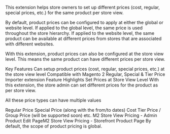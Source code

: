 This extension helps store owners to set up different prices (cost, regular, special prices, etc.) for the same product per store view.

By default, product prices can be configured to apply at either the global or website level.
If applied to the global level, the same price is used throughout the store hierarchy. If applied to the website level, the same product can be available at different prices from stores that are associated with different websites.

With this extension, product prices can also be configured at the store view level. This means the same product can have different prices per store view.

Key Features
Can setup product prices (cost, regular, special prices, etc.) at the store view level
Compatible with Magento 2 Regular, Special & Tier Price Importer extension
Feature Highlights
Set Prices at Store View Level
With this extension, the store admin can set different prices for the product as per store view.

All these price types can have multiple values

Regular Price
Special Price (along with the from/to dates)
Cost
Tier Price / Group Price (will be supported soon)
etc.
M2 Store View Pricing - Admin Product Edit PageM2 Store View Pricing - Storefront Product Page
By default, the scope of product pricing is global.